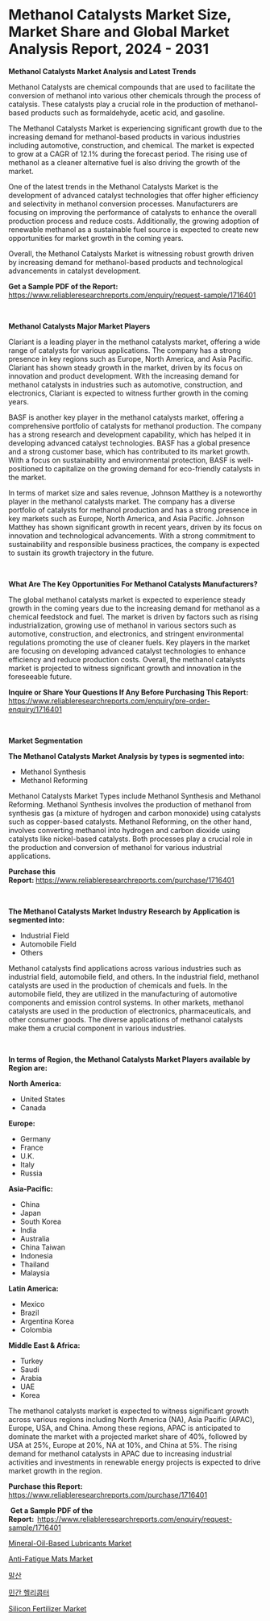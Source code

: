 <p><h1>Methanol Catalysts Market Size, Market Share and Global Market Analysis Report, 2024 - 2031</h1></p><p><strong>Methanol Catalysts Market Analysis and Latest Trends</strong></p>
<p><p>Methanol Catalysts are chemical compounds that are used to facilitate the conversion of methanol into various other chemicals through the process of catalysis. These catalysts play a crucial role in the production of methanol-based products such as formaldehyde, acetic acid, and gasoline.</p><p>The Methanol Catalysts Market is experiencing significant growth due to the increasing demand for methanol-based products in various industries including automotive, construction, and chemical. The market is expected to grow at a CAGR of 12.1% during the forecast period. The rising use of methanol as a cleaner alternative fuel is also driving the growth of the market.</p><p>One of the latest trends in the Methanol Catalysts Market is the development of advanced catalyst technologies that offer higher efficiency and selectivity in methanol conversion processes. Manufacturers are focusing on improving the performance of catalysts to enhance the overall production process and reduce costs. Additionally, the growing adoption of renewable methanol as a sustainable fuel source is expected to create new opportunities for market growth in the coming years.</p><p>Overall, the Methanol Catalysts Market is witnessing robust growth driven by increasing demand for methanol-based products and technological advancements in catalyst development.</p></p>
<p><strong>Get a Sample PDF of the Report:&nbsp;</strong> <a href="https://www.reliableresearchreports.com/enquiry/request-sample/1716401">https://www.reliableresearchreports.com/enquiry/request-sample/1716401</a></p>
<p>&nbsp;</p>
<p><strong>Methanol Catalysts Major Market Players</strong></p>
<p><p>Clariant is a leading player in the methanol catalysts market, offering a wide range of catalysts for various applications. The company has a strong presence in key regions such as Europe, North America, and Asia Pacific. Clariant has shown steady growth in the market, driven by its focus on innovation and product development. With the increasing demand for methanol catalysts in industries such as automotive, construction, and electronics, Clariant is expected to witness further growth in the coming years.</p><p>BASF is another key player in the methanol catalysts market, offering a comprehensive portfolio of catalysts for methanol production. The company has a strong research and development capability, which has helped it in developing advanced catalyst technologies. BASF has a global presence and a strong customer base, which has contributed to its market growth. With a focus on sustainability and environmental protection, BASF is well-positioned to capitalize on the growing demand for eco-friendly catalysts in the market.</p><p>In terms of market size and sales revenue, Johnson Matthey is a noteworthy player in the methanol catalysts market. The company has a diverse portfolio of catalysts for methanol production and has a strong presence in key markets such as Europe, North America, and Asia Pacific. Johnson Matthey has shown significant growth in recent years, driven by its focus on innovation and technological advancements. With a strong commitment to sustainability and responsible business practices, the company is expected to sustain its growth trajectory in the future.</p></p>
<p>&nbsp;</p>
<p><strong>What Are The Key Opportunities For Methanol Catalysts Manufacturers?</strong></p>
<p><p>The global methanol catalysts market is expected to experience steady growth in the coming years due to the increasing demand for methanol as a chemical feedstock and fuel. The market is driven by factors such as rising industrialization, growing use of methanol in various sectors such as automotive, construction, and electronics, and stringent environmental regulations promoting the use of cleaner fuels. Key players in the market are focusing on developing advanced catalyst technologies to enhance efficiency and reduce production costs. Overall, the methanol catalysts market is projected to witness significant growth and innovation in the foreseeable future.</p></p>
<p><strong>Inquire or Share Your Questions If Any Before Purchasing This Report:</strong> <a href="https://www.reliableresearchreports.com/enquiry/pre-order-enquiry/1716401">https://www.reliableresearchreports.com/enquiry/pre-order-enquiry/1716401</a></p>
<p>&nbsp;</p>
<p><strong>Market Segmentation</strong></p>
<p><strong>The Methanol Catalysts Market Analysis by types is segmented into:</strong></p>
<p><ul><li>Methanol Synthesis</li><li>Methanol Reforming</li></ul></p>
<p><p>Methanol Catalysts Market Types include Methanol Synthesis and Methanol Reforming. Methanol Synthesis involves the production of methanol from synthesis gas (a mixture of hydrogen and carbon monoxide) using catalysts such as copper-based catalysts. Methanol Reforming, on the other hand, involves converting methanol into hydrogen and carbon dioxide using catalysts like nickel-based catalysts. Both processes play a crucial role in the production and conversion of methanol for various industrial applications.</p></p>
<p><strong>Purchase this Report:&nbsp;</strong><a href="https://www.reliableresearchreports.com/purchase/1716401">https://www.reliableresearchreports.com/purchase/1716401</a></p>
<p>&nbsp;</p>
<p><strong>The Methanol Catalysts Market Industry Research by Application is segmented into:</strong></p>
<p><ul><li>Industrial Field</li><li>Automobile Field</li><li>Others</li></ul></p>
<p><p>Methanol catalysts find applications across various industries such as industrial field, automobile field, and others. In the industrial field, methanol catalysts are used in the production of chemicals and fuels. In the automobile field, they are utilized in the manufacturing of automotive components and emission control systems. In other markets, methanol catalysts are used in the production of electronics, pharmaceuticals, and other consumer goods. The diverse applications of methanol catalysts make them a crucial component in various industries.</p></p>
<p>&nbsp;</p>
<p><strong>In terms of Region, the Methanol Catalysts Market Players available by Region are:</strong></p>
<p>
    <p> <strong> North America: </strong>
        <ul>
            <li>United States</li>
            <li>Canada</li>
        </ul>
        </p> 
    <p> <strong> Europe: </strong>
        <ul>
            <li>Germany</li>
            <li>France</li>
            <li>U.K.</li>
            <li>Italy</li>
            <li>Russia</li>
        </ul>
        </p> 
    <p> <strong> Asia-Pacific: </strong>
        <ul>
            <li>China</li>
            <li>Japan</li>
            <li>South Korea</li>
            <li>India</li>
            <li>Australia</li>
            <li>China Taiwan</li>
            <li>Indonesia</li>
            <li>Thailand</li>
            <li>Malaysia</li>
        </ul>
        </p> 
    <p> <strong> Latin America: </strong>
        <ul>
            <li>Mexico</li>
            <li>Brazil</li>
            <li>Argentina Korea</li>
            <li>Colombia</li>
        </ul>
        </p> 
    <p> <strong> Middle East & Africa: </strong>
        <ul>
            <li>Turkey</li>
            <li>Saudi</li>
            <li>Arabia</li>
            <li>UAE</li>
            <li>Korea</li>
        </ul>
    </p>
    </p>
<p><p>The methanol catalysts market is expected to witness significant growth across various regions including North America (NA), Asia Pacific (APAC), Europe, USA, and China. Among these regions, APAC is anticipated to dominate the market with a projected market share of 40%, followed by USA at 25%, Europe at 20%, NA at 10%, and China at 5%. The rising demand for methanol catalysts in APAC due to increasing industrial activities and investments in renewable energy projects is expected to drive market growth in the region.</p></p>
<p><strong>Purchase this Report: </strong><a href="https://www.reliableresearchreports.com/purchase/1716401">https://www.reliableresearchreports.com/purchase/1716401</a></p>
<p>&nbsp;<strong>Get a Sample PDF of the Report:&nbsp;&nbsp;</strong><a href="https://www.reliableresearchreports.com/enquiry/request-sample/1716401">https://www.reliableresearchreports.com/enquiry/request-sample/1716401</a></p>
<p><strong></strong></p>
<p><p><a href="https://zircon-bluebell-299.notion.site/Mineral-Oil-Based-Lubricants-Market-Size-and-Examines-its-Market-Scope-with-a-Primary-Focus-on-Gro-7b45cb9b4c2c42208e39f851f7dcd109">Mineral-Oil-Based Lubricants Market</a></p><p><a href="https://iodized-pantydraco-05c.notion.site/Anti-Fatigue-Mats-Market-Research-Report-The-Key-To-Successful-Business-Strategy-Forecasted-for-Per-626926160aef48998517e6917a536e94">Anti-Fatigue Mats Market</a></p><p><a href="https://medium.com/@dimitrishawkinswaynenp91rgz/%EB%A7%90%EC%82%B0%EC%82%B0-%EC%8B%9C%EC%9E%A5-%EC%A0%84%EB%A7%9D-%EC%82%B0%EC%97%85-%EA%B0%9C%EC%9A%94-%EB%B0%8F-%EC%98%88%EC%B8%A1-2024%EB%85%84%EB%B6%80%ED%84%B0-2031%EB%85%84%EA%B9%8C%EC%A7%80-3e62c700d30a">말산</a></p><p><a href="https://medium.com/@dimitrishawkinswaynenp91rgz/%EC%8B%9C%EB%AF%BC-%ED%97%AC%EA%B8%B0-%EC%8B%9C%EC%9E%A5-%EC%8B%9C%EC%9E%A5-%EC%A0%90%EC%9C%A0%EC%9C%A8-%EC%8B%9C%EC%9E%A5-%EB%8F%99%ED%96%A5-%EA%B7%B8%EB%A6%AC%EA%B3%A0-%EB%AF%B8%EB%9E%98-%EC%84%B1%EC%9E%A5%EC%9D%84-%ED%83%90%EC%83%89%ED%95%A9%EB%8B%88%EB%8B%A4-c8f7a91234ef">민간 헬리콥터</a></p><p><a href="https://view.publitas.com/reportprime-1/silicon-fertilizer-market-size-2024-2031-global-industrial-analysis-key-geographical-regions-market-share-top-key-players-product-types-and-forecast-research-report/">Silicon Fertilizer Market</a></p></p>
